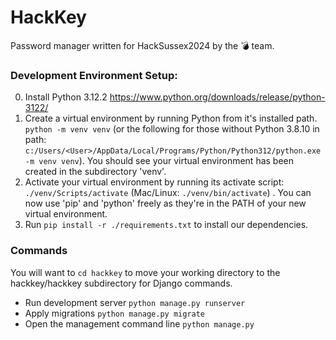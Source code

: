 # HackKey
Password manager written for HackSussex2024 by the 💣 team.


### Development Environment Setup:
0. Install Python 3.12.2 https://www.python.org/downloads/release/python-3122/
1. Create a virtual environment by running Python from it's installed path. `python -m venv venv` (or the following for those without Python 3.8.10 in path: `c:/Users/<User>/AppData/Local/Programs/Python/Python312/python.exe -m venv venv`). You should see your virtual environment has been created in the subdirectory 'venv'.
3. Activate your virtual environment by running its activate script: `./venv/Scripts/activate` (Mac/Linux: `./venv/bin/activate`) . You can now use 'pip' and 'python' freely as they're in the PATH of your new virtual environment.
4. Run `pip install -r ./requirements.txt` to install our dependencies.

### Commands
You will want to `cd hackkey` to move your working directory to the hackkey/hackkey subdirectory for Django commands.
- Run development server `python manage.py runserver`
- Apply migrations `python manage.py migrate`
- Open the management command line `python manage.py` 
